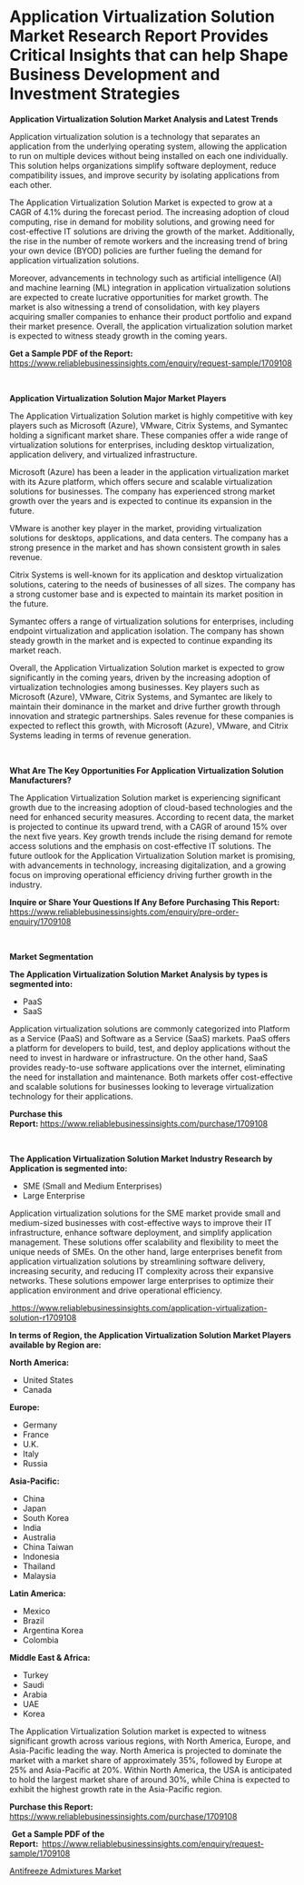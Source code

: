 <p><h1>Application Virtualization Solution Market Research Report Provides Critical Insights that can help Shape Business Development and Investment Strategies</h1></p><p><strong>Application Virtualization Solution Market Analysis and Latest Trends</strong></p>
<p><p>Application virtualization solution is a technology that separates an application from the underlying operating system, allowing the application to run on multiple devices without being installed on each one individually. This solution helps organizations simplify software deployment, reduce compatibility issues, and improve security by isolating applications from each other.</p><p>The Application Virtualization Solution Market is expected to grow at a CAGR of 4.1% during the forecast period. The increasing adoption of cloud computing, rise in demand for mobility solutions, and growing need for cost-effective IT solutions are driving the growth of the market. Additionally, the rise in the number of remote workers and the increasing trend of bring your own device (BYOD) policies are further fueling the demand for application virtualization solutions.</p><p>Moreover, advancements in technology such as artificial intelligence (AI) and machine learning (ML) integration in application virtualization solutions are expected to create lucrative opportunities for market growth. The market is also witnessing a trend of consolidation, with key players acquiring smaller companies to enhance their product portfolio and expand their market presence. Overall, the application virtualization solution market is expected to witness steady growth in the coming years.</p></p>
<p><strong>Get a Sample PDF of the Report:&nbsp;</strong> <a href="https://www.reliablebusinessinsights.com/enquiry/request-sample/1709108">https://www.reliablebusinessinsights.com/enquiry/request-sample/1709108</a></p>
<p>&nbsp;</p>
<p><strong>Application Virtualization Solution Major Market Players</strong></p>
<p><p>The Application Virtualization Solution market is highly competitive with key players such as Microsoft (Azure), VMware, Citrix Systems, and Symantec holding a significant market share. These companies offer a wide range of virtualization solutions for enterprises, including desktop virtualization, application delivery, and virtualized infrastructure.</p><p>Microsoft (Azure) has been a leader in the application virtualization market with its Azure platform, which offers secure and scalable virtualization solutions for businesses. The company has experienced strong market growth over the years and is expected to continue its expansion in the future.</p><p>VMware is another key player in the market, providing virtualization solutions for desktops, applications, and data centers. The company has a strong presence in the market and has shown consistent growth in sales revenue.</p><p>Citrix Systems is well-known for its application and desktop virtualization solutions, catering to the needs of businesses of all sizes. The company has a strong customer base and is expected to maintain its market position in the future.</p><p>Symantec offers a range of virtualization solutions for enterprises, including endpoint virtualization and application isolation. The company has shown steady growth in the market and is expected to continue expanding its market reach.</p><p>Overall, the Application Virtualization Solution market is expected to grow significantly in the coming years, driven by the increasing adoption of virtualization technologies among businesses. Key players such as Microsoft (Azure), VMware, Citrix Systems, and Symantec are likely to maintain their dominance in the market and drive further growth through innovation and strategic partnerships. Sales revenue for these companies is expected to reflect this growth, with Microsoft (Azure), VMware, and Citrix Systems leading in terms of revenue generation.</p></p>
<p>&nbsp;</p>
<p><strong>What Are The Key Opportunities For Application Virtualization Solution Manufacturers?</strong></p>
<p><p>The Application Virtualization Solution market is experiencing significant growth due to the increasing adoption of cloud-based technologies and the need for enhanced security measures. According to recent data, the market is projected to continue its upward trend, with a CAGR of around 15% over the next five years. Key growth trends include the rising demand for remote access solutions and the emphasis on cost-effective IT solutions. The future outlook for the Application Virtualization Solution market is promising, with advancements in technology, increasing digitalization, and a growing focus on improving operational efficiency driving further growth in the industry.</p></p>
<p><strong>Inquire or Share Your Questions If Any Before Purchasing This Report:</strong> <a href="https://www.reliablebusinessinsights.com/enquiry/pre-order-enquiry/1709108">https://www.reliablebusinessinsights.com/enquiry/pre-order-enquiry/1709108</a></p>
<p>&nbsp;</p>
<p><strong>Market Segmentation</strong></p>
<p><strong>The Application Virtualization Solution Market Analysis by types is segmented into:</strong></p>
<p><ul><li>PaaS</li><li>SaaS</li></ul></p>
<p><p>Application virtualization solutions are commonly categorized into Platform as a Service (PaaS) and Software as a Service (SaaS) markets. PaaS offers a platform for developers to build, test, and deploy applications without the need to invest in hardware or infrastructure. On the other hand, SaaS provides ready-to-use software applications over the internet, eliminating the need for installation and maintenance. Both markets offer cost-effective and scalable solutions for businesses looking to leverage virtualization technology for their applications.</p></p>
<p><strong>Purchase this Report:&nbsp;</strong><a href="https://www.reliablebusinessinsights.com/purchase/1709108">https://www.reliablebusinessinsights.com/purchase/1709108</a></p>
<p>&nbsp;</p>
<p><strong>The Application Virtualization Solution Market Industry Research by Application is segmented into:</strong></p>
<p><ul><li>SME (Small and Medium Enterprises)</li><li>Large Enterprise</li></ul></p>
<p><p>Application virtualization solutions for the SME market provide small and medium-sized businesses with cost-effective ways to improve their IT infrastructure, enhance software deployment, and simplify application management. These solutions offer scalability and flexibility to meet the unique needs of SMEs. On the other hand, large enterprises benefit from application virtualization solutions by streamlining software delivery, increasing security, and reducing IT complexity across their expansive networks. These solutions empower large enterprises to optimize their application environment and drive operational efficiency.</p></p>
<p><a href="https://www.reliablebusinessinsights.com/application-virtualization-solution-r1709108">&nbsp;https://www.reliablebusinessinsights.com/application-virtualization-solution-r1709108</a></p>
<p><strong>In terms of Region, the Application Virtualization Solution Market Players available by Region are:</strong></p>
<p>
    <p> <strong> North America: </strong>
        <ul>
            <li>United States</li>
            <li>Canada</li>
        </ul>
        </p> 
    <p> <strong> Europe: </strong>
        <ul>
            <li>Germany</li>
            <li>France</li>
            <li>U.K.</li>
            <li>Italy</li>
            <li>Russia</li>
        </ul>
        </p> 
    <p> <strong> Asia-Pacific: </strong>
        <ul>
            <li>China</li>
            <li>Japan</li>
            <li>South Korea</li>
            <li>India</li>
            <li>Australia</li>
            <li>China Taiwan</li>
            <li>Indonesia</li>
            <li>Thailand</li>
            <li>Malaysia</li>
        </ul>
        </p> 
    <p> <strong> Latin America: </strong>
        <ul>
            <li>Mexico</li>
            <li>Brazil</li>
            <li>Argentina Korea</li>
            <li>Colombia</li>
        </ul>
        </p> 
    <p> <strong> Middle East & Africa: </strong>
        <ul>
            <li>Turkey</li>
            <li>Saudi</li>
            <li>Arabia</li>
            <li>UAE</li>
            <li>Korea</li>
        </ul>
    </p>
    </p>
<p><p>The Application Virtualization Solution market is expected to witness significant growth across various regions, with North America, Europe, and Asia-Pacific leading the way. North America is projected to dominate the market with a market share of approximately 35%, followed by Europe at 25% and Asia-Pacific at 20%. Within North America, the USA is anticipated to hold the largest market share of around 30%, while China is expected to exhibit the highest growth rate in the Asia-Pacific region.</p></p>
<p><strong>Purchase this Report: </strong><a href="https://www.reliablebusinessinsights.com/purchase/1709108">https://www.reliablebusinessinsights.com/purchase/1709108</a></p>
<p>&nbsp;<strong>Get a Sample PDF of the Report:&nbsp;&nbsp;</strong><a href="https://www.reliablebusinessinsights.com/enquiry/request-sample/1709108">https://www.reliablebusinessinsights.com/enquiry/request-sample/1709108</a></p>
<p><strong></strong></p>
<p><p><a href="https://github.com/abdillahsp58/Market-Research-Report-List-1/blob/main/antifreeze-admixtures-market.md">Antifreeze Admixtures Market</a></p></p>